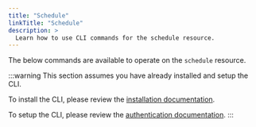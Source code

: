 ```yaml
---
title: "Schedule"
linkTitle: "Schedule"
description: >
  Learn how to use CLI commands for the schedule resource.
---
```


The below commands are available to operate on the `schedule` resource.

:::warning
This section assumes you have already installed and setup the CLI.

To install the CLI, please review the [installation documentation](/docs/reference/cli/install.md).

To setup the CLI, please review the [authentication documentation](/docs/reference/cli/authentication/).
:::